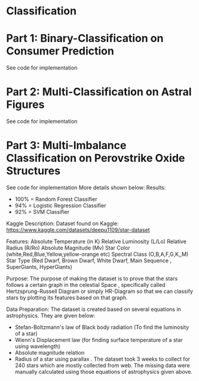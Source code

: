 # Classification
# Part 1: Binary-Classification on Consumer Prediction
See code for implementation
# Part 2: Multi-Classification on Astral Figures
See code for implementation
# Part 3: Multi-Imbalance Classification on Perovstrike Oxide Structures
See code for implementation
More details shown below:
Results:
- 100% = Random Forest Classifier
- 94% = Logistic Regression Classifier
- 92% = SVM Classifier

Kaggle Description:
Dataset found on Kaggle: https://www.kaggle.com/datasets/deepu1109/star-dataset

Features:
Absolute Temperature (in K)
Relative Luminosity (L/Lo)
Relative Radius (R/Ro)
Absolute Magnitude (Mv)
Star Color (white,Red,Blue,Yellow,yellow-orange etc)
Spectral Class (O,B,A,F,G,K,,M)
Star Type (Red Dwarf, Brown Dwarf, White Dwarf, Main Sequence , SuperGiants, HyperGiants)

Purpose:
The purpose of making the dataset is to prove that the stars follows a certain graph in the celestial Space ,
specifically called Hertzsprung-Russell Diagram or simply HR-Diagram
so that we can classify stars by plotting its features based on that graph.

Data Preparation:
The dataset is created based on several equations in astrophysics. They are given below:
- Stefan-Boltzmann's law of Black body radiation (To find the luminosity of a star)
- Wienn's Displacement law (for finding surface temperature of a star using wavelength)
- Absolute magnitude relation
- Radius of a star using parallax .
The dataset took 3 weeks to collect for 240 stars which are mostly collected from web.
The missing data were manually calculated using those equations of astrophysics given above.
